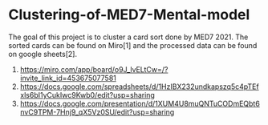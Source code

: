 # Clustering-of-MED7-Mental-model

The goal of this project is to cluster a card sort done by MED7 2021. The sorted cards can be found on Miro[1] and the processed data can be found on google sheets[2].

1. https://miro.com/app/board/o9J_lvELtCw=/?invite_link_id=453675077581 
2. https://docs.google.com/spreadsheets/d/1HzIBX232undkapszq5c4pTEfxls6bI1yCukIwc9Kwb0/edit?usp=sharing
3. https://docs.google.com/presentation/d/1XUM4U8muQNTuCODmEQbt6nvC9TPM-7Hnj9_qX5Vz0SU/edit?usp=sharing
